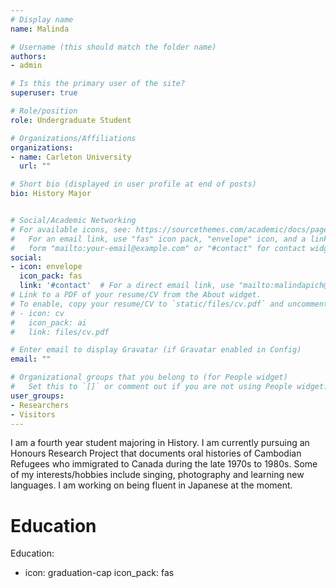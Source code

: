 ```yaml
---
# Display name
name: Malinda

# Username (this should match the folder name)
authors:
- admin

# Is this the primary user of the site?
superuser: true

# Role/position
role: Undergraduate Student

# Organizations/Affiliations
organizations:
- name: Carleton University
  url: ""

# Short bio (displayed in user profile at end of posts)
bio: History Major


# Social/Academic Networking
# For available icons, see: https://sourcethemes.com/academic/docs/page-builder/#icons
#   For an email link, use "fas" icon pack, "envelope" icon, and a link in the
#   form "mailto:your-email@example.com" or "#contact" for contact widget.
social:
- icon: envelope
  icon_pack: fas
  link: '#contact'  # For a direct email link, use "mailto:malindapich@cmail.carleton.ca".
# Link to a PDF of your resume/CV from the About widget.
# To enable, copy your resume/CV to `static/files/cv.pdf` and uncomment the lines below.
# - icon: cv
#   icon_pack: ai
#   link: files/cv.pdf

# Enter email to display Gravatar (if Gravatar enabled in Config)
email: ""

# Organizational groups that you belong to (for People widget)
#   Set this to `[]` or comment out if you are not using People widget.
user_groups:
- Researchers
- Visitors
---
```

I am a fourth year student majoring in History. I am currently pursuing an Honours Research Project that documents oral histories of Cambodian Refugees who immigrated to Canada during the late 1970s to 1980s. Some of my interests/hobbies include singing, photography and learning new languages. I am working on being fluent in Japanese at the moment. 

# **Education**
Education:
- icon: graduation-cap
  icon_pack: fas
